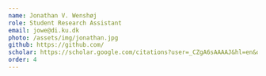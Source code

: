```yaml
---
name: Jonathan V. Wenshøj
role: Student Research Assistant
email: jowe@di.ku.dk
photo: /assets/img/jonathan.jpg
github: https://github.com/
scholar: https://scholar.google.com/citations?user=_CZgA6sAAAAJ&hl=en&oi=ao
order: 4
---
```


